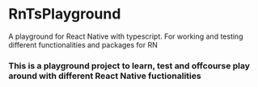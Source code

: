 # RnTsPlayground
A playground for React Native with typescript. For working and testing different functionalities and packages for RN

### This is a playground project to learn, test and offcourse play around with different React Native fuctionalities
